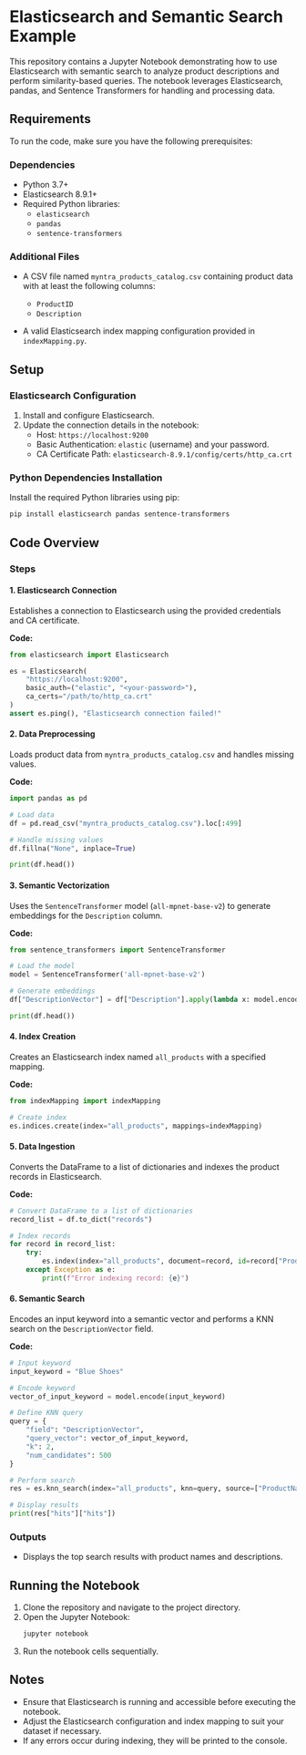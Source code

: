 # Elasticsearch and Semantic Search Example

This repository contains a Jupyter Notebook demonstrating how to use Elasticsearch with semantic search to analyze product descriptions and perform similarity-based queries. The notebook leverages Elasticsearch, pandas, and Sentence Transformers for handling and processing data.

## Requirements

To run the code, make sure you have the following prerequisites:

### Dependencies
- Python 3.7+
- Elasticsearch 8.9.1+
- Required Python libraries:
  - `elasticsearch`
  - `pandas`
  - `sentence-transformers`

### Additional Files
- A CSV file named `myntra_products_catalog.csv` containing product data with at least the following columns:
  - `ProductID`
  - `Description`

- A valid Elasticsearch index mapping configuration provided in `indexMapping.py`.

## Setup

### Elasticsearch Configuration
1. Install and configure Elasticsearch.
2. Update the connection details in the notebook:
   - Host: `https://localhost:9200`
   - Basic Authentication: `elastic` (username) and your password.
   - CA Certificate Path: `elasticsearch-8.9.1/config/certs/http_ca.crt`

### Python Dependencies Installation
Install the required Python libraries using pip:
```bash
pip install elasticsearch pandas sentence-transformers
```

## Code Overview

### Steps

#### 1. Elasticsearch Connection
Establishes a connection to Elasticsearch using the provided credentials and CA certificate.

**Code:**
```python
from elasticsearch import Elasticsearch

es = Elasticsearch(
    "https://localhost:9200",
    basic_auth=("elastic", "<your-password>"),
    ca_certs="/path/to/http_ca.crt"
)
assert es.ping(), "Elasticsearch connection failed!"
```

#### 2. Data Preprocessing
Loads product data from `myntra_products_catalog.csv` and handles missing values.

**Code:**
```python
import pandas as pd

# Load data
df = pd.read_csv("myntra_products_catalog.csv").loc[:499]

# Handle missing values
df.fillna("None", inplace=True)

print(df.head())
```

#### 3. Semantic Vectorization
Uses the `SentenceTransformer` model (`all-mpnet-base-v2`) to generate embeddings for the `Description` column.

**Code:**
```python
from sentence_transformers import SentenceTransformer

# Load the model
model = SentenceTransformer('all-mpnet-base-v2')

# Generate embeddings
df["DescriptionVector"] = df["Description"].apply(lambda x: model.encode(x))

print(df.head())
```

#### 4. Index Creation
Creates an Elasticsearch index named `all_products` with a specified mapping.

**Code:**
```python
from indexMapping import indexMapping

# Create index
es.indices.create(index="all_products", mappings=indexMapping)
```

#### 5. Data Ingestion
Converts the DataFrame to a list of dictionaries and indexes the product records in Elasticsearch.

**Code:**
```python
# Convert DataFrame to a list of dictionaries
record_list = df.to_dict("records")

# Index records
for record in record_list:
    try:
        es.index(index="all_products", document=record, id=record["ProductID"])
    except Exception as e:
        print(f"Error indexing record: {e}")
```

#### 6. Semantic Search
Encodes an input keyword into a semantic vector and performs a KNN search on the `DescriptionVector` field.

**Code:**
```python
# Input keyword
input_keyword = "Blue Shoes"

# Encode keyword
vector_of_input_keyword = model.encode(input_keyword)

# Define KNN query
query = {
    "field": "DescriptionVector",
    "query_vector": vector_of_input_keyword,
    "k": 2,
    "num_candidates": 500
}

# Perform search
res = es.knn_search(index="all_products", knn=query, source=["ProductName", "Description"])

# Display results
print(res["hits"]["hits"])
```

### Outputs
- Displays the top search results with product names and descriptions.

## Running the Notebook
1. Clone the repository and navigate to the project directory.
2. Open the Jupyter Notebook:
   ```bash
   jupyter notebook
   ```
3. Run the notebook cells sequentially.

## Notes
- Ensure that Elasticsearch is running and accessible before executing the notebook.
- Adjust the Elasticsearch configuration and index mapping to suit your dataset if necessary.
- If any errors occur during indexing, they will be printed to the console.

